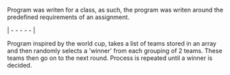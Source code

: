 Program was writen for a class, as such, the program was writen around the predefined requirements of an assignment.

| - - - - - |

Program inspired by the world cup, takes a list of teams stored in an array and then randomly selects a 'winner' from each grouping of 2 teams. These teams then go on to the next round. Process is repeated until a winner is decided.